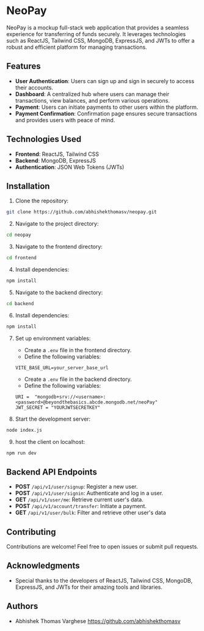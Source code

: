 # NeoPay

NeoPay is a mockup full-stack web application that provides a seamless experience for transferring of funds securely. It leverages technologies such as ReactJS, Tailwind CSS, MongoDB, ExpressJS, and JWTs to offer a robust and efficient platform for managing transactions.

## Features

- **User Authentication**: Users can sign up and sign in securely to access their accounts.
- **Dashboard**: A centralized hub where users can manage their transactions, view balances, and perform various operations.
- **Payment**: Users can initiate payments to other users within the platform.
- **Payment Confirmation**: Confirmation page ensures secure transactions and provides users with peace of mind.

## Technologies Used

- **Frontend**: ReactJS, Tailwind CSS
- **Backend**: MongoDB, ExpressJS
- **Authentication**: JSON Web Tokens (JWTs)

## Installation

1. Clone the repository:

```bash
git clone https://github.com/abhishekthomasv/neopay.git
```

2. Navigate to the project directory:

```bash
cd neopay
```

3. Navigate to the frontend directory:

```bash
cd frontend
```

4. Install dependencies:

```bash
npm install
```

5. Navigate to the backend directory:

```bash
cd backend
```

6. Install dependencies:

```bash
npm install
```

7. Set up environment variables:

   - Create a `.env` file in the frontend directory.
   - Define the following variables:

   ```plaintext
   VITE_BASE_URL=your_server_base_url
   ```

   - Create a `.env` file in the backend directory.
   - Define the following variables:

   ```plaintext
   URI =  "mongodb+srv://<username>:<password>@beyondthebasics.abcde.mongodb.net/neoPay"
   JWT_SECRET = "YOURJWTSECRETKEY"
   ```

8. Start the development server:

```bash
node index.js
```

9. host the client on localhost:

```bash
npm run dev
```

## Backend API Endpoints

- **POST** `/api/v1/user/signup`: Register a new user.
- **POST** `/api/v1/user/signin`: Authenticate and log in a user.
- **GET** `/api/v1/user/me`: Retrieve current user's data.
- **POST** `/api/v1/account/transfer`: Initiate a payment.
- **GET** `/api/v1/user/bulk`: Filter and retrieve other user's data

## Contributing

Contributions are welcome! Feel free to open issues or submit pull requests.

## Acknowledgments

- Special thanks to the developers of ReactJS, Tailwind CSS, MongoDB, ExpressJS, and JWTs for their amazing tools and libraries.

## Authors

- Abhishek Thomas Varghese https://github.com/abhishekthomasv
